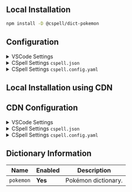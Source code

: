 ## Local Installation

```sh
npm install -D @cspell/dict-pokemon
```

## Configuration

<details>
<summary>VSCode Settings</summary>

Add the following to your VSCode settings:

**`.vscode/settings.json`**

```jsonc
{
  "cSpell.import": ["@cspell/dict-pokemon/cspell-ext.json"],
  "cSpell.dictionaries": ["pokemon"],
}
```

</details>

<details>
<summary>CSpell Settings <code>cspell.json</code></summary>

**`cspell.json`**

```jsonc
{
  "import": ["@cspell/dict-pokemon/cspell-ext.json"],
  "dictionaries": ["pokemon"],
}
```

</details>

<details>
<summary>CSpell Settings <code>cspell.config.yaml</code></summary>

**`cspell.config.yaml`**

```yaml
import:
  - '@cspell/dict-pokemon/cspell-ext.json'
dictionaries:
  - pokemon
```

</details>

## Local Installation using CDN

## CDN Configuration

<details>
<summary>VSCode Settings</summary>

Add the following to your VSCode settings:

**`.vscode/settings.json`**

```jsonc
{
  "cSpell.import": ["https://cdn.jsdelivr.net/npm/@cspell/dict-pokemon@latest/cspell-ext.json/cspell-ext.json"],
  "cSpell.dictionaries": ["pokemon"],
}
```

</details>

<details>
<summary>CSpell Settings <code>cspell.json</code></summary>

**`cspell.json`**

```jsonc
{
  "import": ["https://cdn.jsdelivr.net/npm/@cspell/dict-pokemon@latest/cspell-ext.json/cspell-ext.json"],
  "dictionaries": ["pokemon"],
}
```

</details>

<details>
<summary>CSpell Settings <code>cspell.config.yaml</code></summary>

**`cspell.config.yaml`**

```yaml
import:
  - https://cdn.jsdelivr.net/npm/@cspell/dict-pokemon@latest/cspell-ext.json/cspell-ext.json
dictionaries:
  - pokemon
```

</details>

## Dictionary Information

| Name      | Enabled | Description         |
| --------- | ------- | ------------------- |
| `pokemon` | **Yes** | Pokémon dictionary. |
